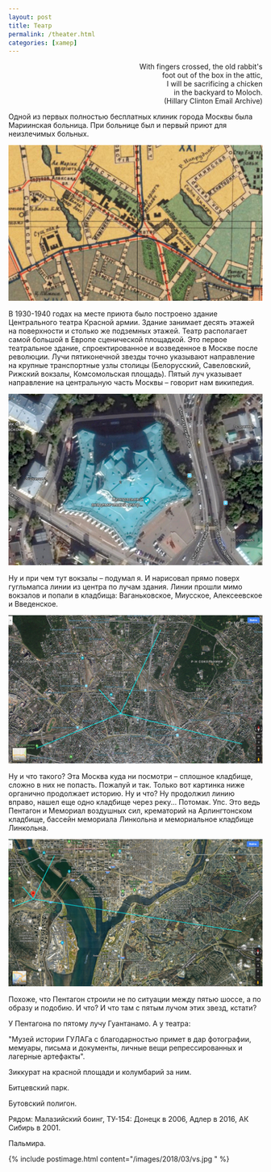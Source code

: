 ```yaml
---
layout: post
title: Театр
permalink: /theater.html
categories: [xamep]
---
```


<p style="text-align:right;">With fingers crossed, the old rabbit's<br/>
foot out of the box in the attic,<br/>
I will be sacrificing a chicken<br/>
in the backyard to Moloch.<br/>
(Hillary Clinton Email Archive)</p>
Одной из первых полностью бесплатных клиник города Москвы была Мариинская больница. При больнице был и первый приют для неизлечимых больных.

![Приют](/images/2018/03/bbb_0.jpg)

В 1930-1940 годах на месте приюта было построено здание Центрального театра Красной армии. Здание занимает десять этажей на поверхности и столько же подземных этажей. Театр располагает самой большой в Европе сценической площадкой. Это первое театральное здание, спроектированное и возведенное в Москве после революции. Лучи пятиконечной звезды точно указывают направление на крупные транспортные узлы столицы (Белорусский, Савеловский, Рижский вокзалы, Комсомольская площадь). Пятый луч указывает направление на центральную часть Москвы – говорит нам википедия.

![Театр](/images/2018/03/bbb_4.jpg)

Ну и при чем тут вокзалы – подумал я. И нарисовал прямо поверх гугльмапса линии из центра по лучам здания. Линии прошли мимо вокзалов и попали в кладбища: Ваганьковское, Миусское, Алексеевское и Введенское.

![Звезда](/images/2018/03/bbb_1.jpg)

Ну и что такого? Эта Москва куда ни посмотри – сплошное кладбище, сложно в них не попасть. Пожалуй и так. Только вот картинка ниже органично продолжает историю. Ну и что? Ну продолжил линию вправо, нашел еще одно кладбище через реку... Потомак. Упс. Это ведь Пентагон и Мемориал воздушных сил, крематорий на Арлингтонском кладбище, бассейн мемориала Линкольна и мемориальное кладбище Линкольна.

![Пентагон](/images/2018/03/bbb_2.jpg)

Похоже, что Пентагон строили не по ситуации между пятью шоссе, а по образу и подобию. И что? И что там с пятым лучом этих звезд, кстати?

У Пентагона по пятому лучу Гуантанамо. А у театра:

"Музей истории ГУЛАГа с благодарностью примет в дар фотографии, мемуары, письма и документы, личные вещи репрессированных и лагерные артефакты".

Зиккурат на красной площади и колумбарий за ним.

Битцевский парк.

Бутовский полигон.

Рядом: Малазийский боинг, ТУ-154: Донецк в 2006, Адлер в 2016, АК Сибирь в 2001.

Пальмира.

{% include postimage.html content="/images/2018/03/vs.jpg " %}
